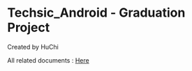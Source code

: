 # Techsic_Android - Graduation Project
Created by HuChi

All related documents : [Here](https://drive.google.com/drive/folders/17F1847pJpHAZQbAMofs9tboeUgvlTENa?usp=sharing)

